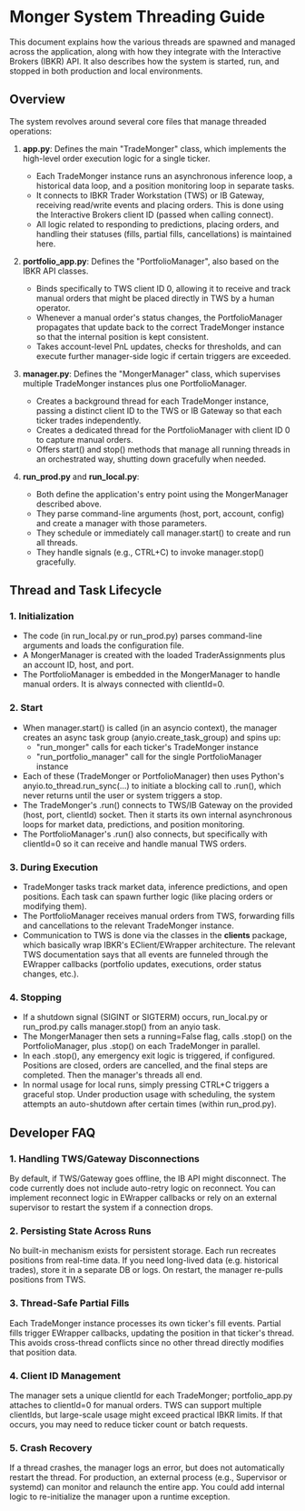 # Monger System Threading Guide

This document explains how the various threads are spawned and managed across
the application, along with how they integrate with the Interactive Brokers
(IBKR) API. It also describes how the system is started, run, and stopped in
both production and local environments.

## Overview

The system revolves around several core files that manage threaded operations:

1. **app.py**: Defines the main "TradeMonger" class, which implements the
   high-level order execution logic for a single ticker.

   - Each TradeMonger instance runs an asynchronous inference loop, a historical
     data loop, and a position monitoring loop in separate tasks.
   - It connects to IBKR Trader Workstation (TWS) or IB Gateway, receiving
     read/write events and placing orders. This is done using the Interactive
     Brokers client ID (passed when calling connect).
   - All logic related to responding to predictions, placing orders, and
     handling their statuses (fills, partial fills, cancellations) is maintained
     here.

2. **portfolio_app.py**: Defines the "PortfolioManager", also based on the IBKR
   API classes.

   - Binds specifically to TWS client ID 0, allowing it to receive and track
     manual orders that might be placed directly in TWS by a human operator.
   - Whenever a manual order's status changes, the PortfolioManager propagates
     that update back to the correct TradeMonger instance so that the internal
     position is kept consistent.
   - Takes account-level PnL updates, checks for thresholds, and can execute
     further manager-side logic if certain triggers are exceeded.

3. **manager.py**: Defines the "MongerManager" class, which supervises multiple
   TradeMonger instances plus one PortfolioManager.

   - Creates a background thread for each TradeMonger instance, passing a
     distinct client ID to the TWS or IB Gateway so that each ticker trades
     independently.
   - Creates a dedicated thread for the PortfolioManager with client ID 0 to
     capture manual orders.
   - Offers start() and stop() methods that manage all running threads in an
     orchestrated way, shutting down gracefully when needed.

4. **run_prod.py** and **run_local.py**:
   - Both define the application's entry point using the MongerManager described
     above.
   - They parse command-line arguments (host, port, account, config) and create
     a manager with those parameters.
   - They schedule or immediately call manager.start() to create and run all
     threads.
   - They handle signals (e.g., CTRL+C) to invoke manager.stop() gracefully.

## Thread and Task Lifecycle

### 1. Initialization

- The code (in run_local.py or run_prod.py) parses command-line arguments and
  loads the configuration file.
- A MongerManager is created with the loaded TraderAssignments plus an account
  ID, host, and port.
- The PortfolioManager is embedded in the MongerManager to handle manual orders.
  It is always connected with clientId=0.

### 2. Start

- When manager.start() is called (in an asyncio context), the manager creates an
  async task group (anyio.create_task_group) and spins up:
  - "run_monger" calls for each ticker's TradeMonger instance
  - "run_portfolio_manager" call for the single PortfolioManager instance
- Each of these (TradeMonger or PortfolioManager) then uses Python's
  anyio.to_thread.run_sync(...) to initiate a blocking call to .run(), which
  never returns until the user or system triggers a stop.
- The TradeMonger's .run() connects to TWS/IB Gateway on the provided (host,
  port, clientId) socket. Then it starts its own internal asynchronous loops for
  market data, predictions, and position monitoring.
- The PortfolioManager's .run() also connects, but specifically with clientId=0
  so it can receive and handle manual TWS orders.

### 3. During Execution

- TradeMonger tasks track market data, inference predictions, and open
  positions. Each task can spawn further logic (like placing orders or modifying
  them).
- The PortfolioManager receives manual orders from TWS, forwarding fills and
  cancellations to the relevant TradeMonger instance.
- Communication to TWS is done via the classes in the **clients** package, which
  basically wrap IBKR's EClient/EWrapper architecture. The relevant TWS
  documentation says that all events are funneled through the EWrapper callbacks
  (portfolio updates, executions, order status changes, etc.).

### 4. Stopping

- If a shutdown signal (SIGINT or SIGTERM) occurs, run_local.py or run_prod.py
  calls manager.stop() from an anyio task.
- The MongerManager then sets a running=False flag, calls .stop() on the
  PortfolioManager, plus .stop() on each TradeMonger in parallel.
- In each .stop(), any emergency exit logic is triggered, if configured.
  Positions are closed, orders are cancelled, and the final steps are completed.
  Then the manager's threads all end.
- In normal usage for local runs, simply pressing CTRL+C triggers a graceful
  stop. Under production usage with scheduling, the system attempts an
  auto-shutdown after certain times (within run_prod.py).

## Developer FAQ

### 1. Handling TWS/Gateway Disconnections

By default, if TWS/Gateway goes offline, the IB API might disconnect. The code
currently does not include auto-retry logic on reconnect. You can implement
reconnect logic in EWrapper callbacks or rely on an external supervisor to
restart the system if a connection drops.

### 2. Persisting State Across Runs

No built-in mechanism exists for persistent storage. Each run recreates
positions from real-time data. If you need long-lived data (e.g. historical
trades), store it in a separate DB or logs. On restart, the manager re-pulls
positions from TWS.

### 3. Thread-Safe Partial Fills

Each TradeMonger instance processes its own ticker's fill events. Partial fills
trigger EWrapper callbacks, updating the position in that ticker's thread. This
avoids cross-thread conflicts since no other thread directly modifies that
position data.

### 4. Client ID Management

The manager sets a unique clientId for each TradeMonger; portfolio_app.py
attaches to clientId=0 for manual orders. TWS can support multiple clientIds,
but large-scale usage might exceed practical IBKR limits. If that occurs, you
may need to reduce ticker count or batch requests.

### 5. Crash Recovery

If a thread crashes, the manager logs an error, but does not automatically
restart the thread. For production, an external process (e.g., Supervisor or
systemd) can monitor and relaunch the entire app. You could add internal logic
to re-initialize the manager upon a runtime exception.
